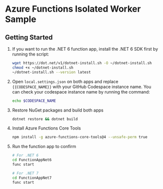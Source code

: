 # Azure Functions Isolated Worker Sample

## Getting Started

1. If you want to run the .NET 6 function app, install the .NET 6 SDK first by running the script:

    ```bash
    wget https://dot.net/v1/dotnet-install.sh -O ~/dotnet-install.sh
    chmod +x ~/dotnet-install.sh
    ~/dotnet-install.sh --version latest
    ```

1. Open `local.settings.json` on both apps and replace `{{CODESPACE_NAME}}` with your GitHub Codespace instance name. You can check your codespace instance name by running the command:

    ```bash
    echo $CODESPACE_NAME
    ```

1. Restore NuGet packages and build both apps

    ```bash
    dotnet restore && dotnet build
    ```

1. Install Azure Functions Core Tools

    ```bash
    npm install -g azure-functions-core-tools@4 --unsafe-perm true
    ```

1. Run the function app to confirm

    ```bash
    # For .NET 6
    cd FunctionAppNet6
    func start

    # For .NET 7
    cd FunctionAppNet7
    func start
    ```
